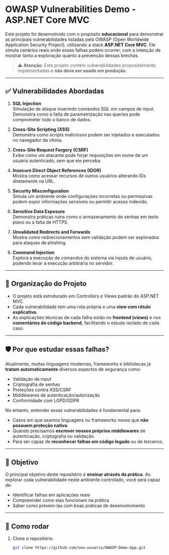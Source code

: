 # OWASP Vulnerabilities Demo - ASP.NET Core MVC

Este projeto foi desenvolvido com o propósito **educacional** para demonstrar as principais vulnerabilidades listadas pelo OWASP (Open Worldwide Application Security Project), utilizando a stack **ASP.NET Core MVC**. Ele simula cenários reais onde essas falhas podem ocorrer, com a intenção de mostrar tanto a exploração quanto a prevenção dessas brechas.

> ⚠️ **Atenção**: Este projeto contém vulnerabilidades propositalmente implementadas e **não deve ser usado em produção**.

---

## ✅ Vulnerabilidades Abordadas

1. **SQL Injection**  
   Simulação de ataque inserindo comandos SQL em campos de input. Demonstra como a falta de parametrização nas queries pode comprometer todo o banco de dados.

2. **Cross-Site Scripting (XSS)**  
   Demonstra como scripts maliciosos podem ser injetados e executados no navegador da vítima.

3. **Cross-Site Request Forgery (CSRF)**  
   Exibe como um atacante pode forjar requisições em nome de um usuário autenticado, sem que ele perceba.

4. **Insecure Direct Object References (IDOR)**  
   Mostra como acessar recursos de outros usuários alterando IDs diretamente na URL.

5. **Security Misconfiguration**  
   Simula um ambiente onde configurações incorretas ou permissivas podem expor informações sensíveis ou permitir acesso indevido.

6. **Sensitive Data Exposure**  
   Demonstra práticas ruins como o armazenamento de senhas em texto plano ou a falta de HTTPS.

7. **Unvalidated Redirects and Forwards**  
   Mostra como redirecionamentos sem validação podem ser explorados para ataques de phishing.

8. **Command Injection**  
   Explora a execução de comandos do sistema via inputs de usuário, podendo levar à execução arbitrária no servidor.

---

## 📂 Organização do Projeto

- O projeto está estruturado em Controllers e Views padrão do ASP.NET MVC.
- Cada vulnerabilidade tem uma rota própria e uma **view com rótulo explicativo**.
- As explicações técnicas de cada falha estão no **frontend (views)** e nos **comentários do código backend**, facilitando o estudo isolado de cada caso.

---

## 🛡️ Por que estudar essas falhas?

Atualmente, muitas linguagens modernas, frameworks e bibliotecas já **tratam automaticamente** diversos aspectos de segurança como:
- Validação de input
- Criptografia de senhas
- Proteções contra XSS/CSRF
- Middlewares de autenticação/autorização
- Conformidade com LGPD/GDPR

No entanto, entender essas vulnerabilidades é fundamental para:

- Casos em que usamos linguagens ou frameworks novos que **não possuem proteção nativa**.
- Quando precisamos **escrever nossos próprios middlewares** de autenticação, criptografia ou validação.
- Para ser capaz de **reconhecer falhas em código legado** ou de terceiros.

---

## 🧠 Objetivo

O principal objetivo deste repositório é **ensinar através da prática**. Ao explorar cada vulnerabilidade neste ambiente controlado, você será capaz de:
- Identificar falhas em aplicações reais
- Compreender como elas funcionam na prática
- Saber como preveni-las com boas práticas de desenvolvimento

---

## 🚀 Como rodar

1. Clone o repositório:
   ```bash
   git clone https://github.com/seu-usuario/OWASP-Demo-App.git
